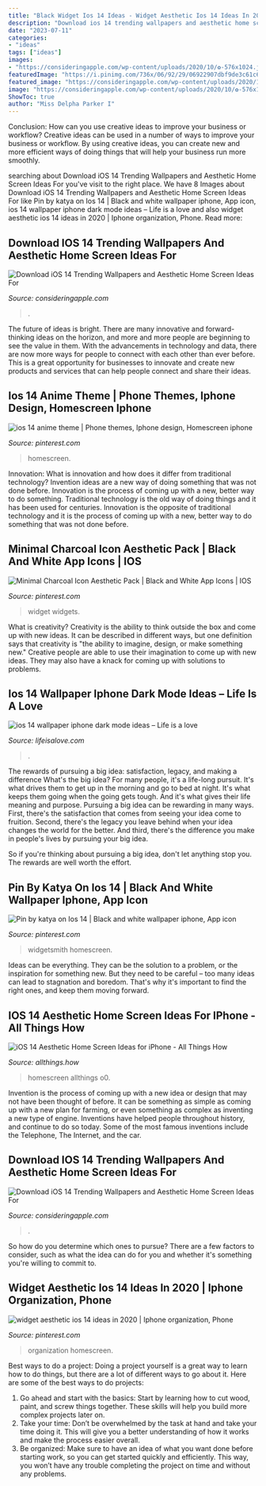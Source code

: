 ```yaml
---
title: "Black Widget Ios 14 Ideas - Widget Aesthetic Ios 14 Ideas In 2020"
description: "Download ios 14 trending wallpapers and aesthetic home screen ideas for"
date: "2023-07-11"
categories:
- "ideas"
tags: ["ideas"]
images:
- "https://consideringapple.com/wp-content/uploads/2020/10/✿-576x1024.jpg"
featuredImage: "https://i.pinimg.com/736x/06/92/29/06922907dbf9de3c61c6c2dc271bdc76.jpg"
featured_image: "https://consideringapple.com/wp-content/uploads/2020/10/✿-576x1024.jpg"
image: "https://consideringapple.com/wp-content/uploads/2020/10/✿-576x1024.jpg"
ShowToc: true
author: "Miss Delpha Parker I"
---
```



Conclusion: How can you use creative ideas to improve your business or workflow?
Creative ideas can be used in a number of ways to improve your business or workflow. By using creative ideas, you can create new and more efficient ways of doing things that will help your business run more smoothly.

	

		
searching about Download iOS 14 Trending Wallpapers and Aesthetic Home Screen Ideas For you've visit to the right place. We have 8 Images about Download iOS 14 Trending Wallpapers and Aesthetic Home Screen Ideas For like Pin by katya on Ios 14 | Black and white wallpaper iphone, App icon, ios 14 wallpaper iphone dark mode ideas – Life is a love and also widget aesthetic ios 14 ideas in 2020 | Iphone organization, Phone. Read more:
		
    
## Download IOS 14 Trending Wallpapers And Aesthetic Home Screen Ideas For

<img loading=lazy src="https://consideringapple.com/wp-content/uploads/2020/10/Pin-on-Aesthetic-576x1024.jpg" onerror="this.onerror=null;this.src='https://tse1.mm.bing.net/th?id=OIP.S_mzfM_IOnnq76aSSRVDGQHaNK&amp;pid=15.1';" alt="Download iOS 14 Trending Wallpapers and Aesthetic Home Screen Ideas For">

_Source: consideringapple.com_

>. 

	

The future of ideas is bright. There are many innovative and forward-thinking ideas on the horizon, and more and more people are beginning to see the value in them. With the advancements in technology and data, there are now more ways for people to connect with each other than ever before. This is a great opportunity for businesses to innovate and create new products and services that can help people connect and share their ideas.

    
## Ios 14 Anime Theme | Phone Themes, Iphone Design, Homescreen Iphone

<img loading=lazy src="https://i.pinimg.com/736x/06/92/29/06922907dbf9de3c61c6c2dc271bdc76.jpg" onerror="this.onerror=null;this.src='https://tse2.mm.bing.net/th?id=OIP.bsa-_cU8uVw_xdXr4g1tVAHaNK&amp;pid=15.1';" alt="ios 14 anime theme | Phone themes, Iphone design, Homescreen iphone">

_Source: pinterest.com_

>homescreen. 

	

Innovation: What is innovation and how does it differ from traditional technology?
Invention ideas are a new way of doing something that was not done before. Innovation is the process of coming up with a new, better way to do something. Traditional technology is the old way of doing things and it has been used for centuries. Innovation is the opposite of traditional technology and it is the process of coming up with a new, better way to do something that was not done before.

    
## Minimal Charcoal Icon Aesthetic Pack | Black And White App Icons | IOS

<img loading=lazy src="https://i.pinimg.com/736x/55/5d/53/555d535f277540d8896921d18c086347.jpg" onerror="this.onerror=null;this.src='https://tse3.mm.bing.net/th?id=OIP.Sd8fsFXuh2vdhA3jz8C77gHaNJ&amp;pid=15.1';" alt="Minimal Charcoal Icon Aesthetic Pack | Black and White App Icons | IOS">

_Source: pinterest.com_

>widget widgets. 

	

What is creativity?
Creativity is the ability to think outside the box and come up with new ideas. It can be described in different ways, but one definition says that creativity is "the ability to imagine, design, or make something new." Creative people are able to use their imagination to come up with new ideas. They may also have a knack for coming up with solutions to problems.

    
## Ios 14 Wallpaper Iphone Dark Mode Ideas – Life Is A Love

<img loading=lazy src="http://lifeisalove.com/wp-content/uploads/2020/09/ios-14-wallpaper-iphone-dark-mode-ideas-2.jpg" onerror="this.onerror=null;this.src='https://tse4.mm.bing.net/th?id=OIP.C7X4N0EB4AesF73YA1aX3wAAAA&amp;pid=15.1';" alt="ios 14 wallpaper iphone dark mode ideas – Life is a love">

_Source: lifeisalove.com_

>. 

	

The rewards of pursuing a big idea: satisfaction, legacy, and making a difference
What's the big idea? For many people, it's a life-long pursuit. It's what drives them to get up in the morning and go to bed at night. It's what keeps them going when the going gets tough. And it's what gives their life meaning and purpose.
 Pursuing a big idea can be rewarding in many ways. First, there's the satisfaction that comes from seeing your idea come to fruition. Second, there's the legacy you leave behind when your idea changes the world for the better. And third, there's the difference you make in people's lives by pursuing your big idea.

So if you're thinking about pursuing a big idea, don't let anything stop you. The rewards are well worth the effort.

    
## Pin By Katya On Ios 14 | Black And White Wallpaper Iphone, App Icon

<img loading=lazy src="https://i.pinimg.com/736x/85/83/fb/8583fbd77848026ce2d676ca1306d0e4.jpg" onerror="this.onerror=null;this.src='https://tse3.mm.bing.net/th?id=OIP.OkCVMY_4wi8w5T9bHUOdjAHaHa&amp;pid=15.1';" alt="Pin by katya on Ios 14 | Black and white wallpaper iphone, App icon">

_Source: pinterest.com_

>widgetsmith homescreen. 

	

Ideas can be everything. They can be the solution to a problem, or the inspiration for something new. But they need to be careful – too many ideas can lead to stagnation and boredom. That's why it's important to find the right ones, and keep them moving forward.

    
## IOS 14 Aesthetic Home Screen Ideas For IPhone - All Things How

<img loading=lazy src="https://i1.wp.com/allthings.how/wp-content/uploads/2020/09/allthings.how-ios-14-aesthetic-ideas-for-iphone-eiggn7zucaajvfn.jpg?resize=828%2C1792&amp;ssl=1" onerror="this.onerror=null;this.src='https://tse4.mm.bing.net/th?id=OIP.68X9ZRFJqmqUoKs0KgbyEgHaQB&amp;pid=15.1';" alt="iOS 14 Aesthetic Home Screen Ideas for iPhone - All Things How">

_Source: allthings.how_

>homescreen allthings o0. 

	

Invention is the process of coming up with a new idea or design that may not have been thought of before. It can be something as simple as coming up with a new plan for farming, or even something as complex as inventing a new type of engine. Inventions have helped people throughout history, and continue to do so today. Some of the most famous inventions include the Telephone, The Internet, and the car.

    
## Download IOS 14 Trending Wallpapers And Aesthetic Home Screen Ideas For

<img loading=lazy src="https://consideringapple.com/wp-content/uploads/2020/10/✿-576x1024.jpg" onerror="this.onerror=null;this.src='https://tse2.mm.bing.net/th?id=OIP.YbG_6MC6n7hBVlClohlCaQHaNK&amp;pid=15.1';" alt="Download iOS 14 Trending Wallpapers and Aesthetic Home Screen Ideas For">

_Source: consideringapple.com_

>. 

	

So how do you determine which ones to pursue? There are a few factors to consider, such as what the idea can do for you and whether it's something you're willing to commit to.

    
## Widget Aesthetic Ios 14 Ideas In 2020 | Iphone Organization, Phone

<img loading=lazy src="https://i.pinimg.com/736x/e1/73/21/e1732198291ce4f1be20d371f05b9f64.jpg" onerror="this.onerror=null;this.src='https://tse2.mm.bing.net/th?id=OIP.F-S8aooKShzdrXuW6Z5-YQHaPO&amp;pid=15.1';" alt="widget aesthetic ios 14 ideas in 2020 | Iphone organization, Phone">

_Source: pinterest.com_

>organization homescreen. 

	

Best ways to do a project:
Doing a project yourself is a great way to learn how to do things, but there are a lot of different ways to go about it. Here are some of the best ways to do projects: 
1. Go ahead and start with the basics: Start by learning how to cut wood, paint, and screw things together. These skills will help you build more complex projects later on. 
2. Take your time: Don’t be overwhelmed by the task at hand and take your time doing it. This will give you a better understanding of how it works and make the process easier overall. 
3. Be organized: Make sure to have an idea of what you want done before starting work, so you can get started quickly and efficiently. This way, you won’t have any trouble completing the project on time and without any problems.

